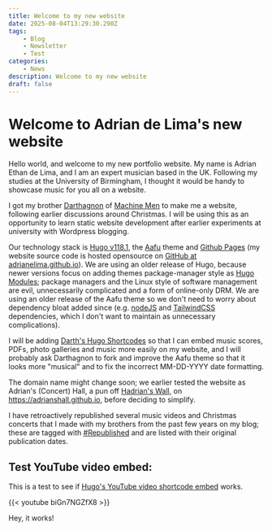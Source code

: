 ```yaml
---
title: Welcome to my new website
date: 2025-08-04T13:29:30.290Z
tags:
    - Blog
    - Newsletter
    - Test
categories:
    - News
description: Welcome to my new website
draft: false
---
```


# Welcome to Adrian de Lima's new website

Hello world, and welcome to my new portfolio website. My name is Adrian Ethan de Lima, and I am an expert musician based in the UK. Following my studies at the University of Birmingham, I thought it would be handy to showcase music for you all on a website.

I got my brother [Darthagnon](https://github.com/Darthagnon/) of [Machine Men](https://robot-one.github.io/) to make me a website, following earlier discussions around Christmas. I will be using this as an opportunity to learn static website development after earlier experiments at university with Wordpress blogging.

Our technology stack is [Hugo v118.1], the [Aafu] theme and [Github Pages] (my website source code is hosted opensource on [GitHub at adrianelima.github.io]). We are using an older release of Hugo, because newer versions focus on adding themes package-manager style as [Hugo Modules](https://gohugo.io/hugo-modules/); package managers and the Linux style of software management are evil, unnecessarily complicated and a form of online-only DRM. We are using an older release of the Aafu theme so we don't need to worry about dependency bloat added since (e.g. [nodeJS] and [TailwindCSS] dependencies, which I don't want to maintain as unnecessary complications). 

I will be adding [Darth's Hugo Shortcodes] so that I can embed music scores, PDFs, photo galleries and music more easily on my website, and I will probably ask Darthagnon to fork and improve the Aafu theme so that it looks more "musical" and to fix the incorrect MM-DD-YYYY date formatting.

The domain name might change soon; we earlier tested the website as Adrian's (Concert) Hall, a pun off [Hadrian's Wall](https://www.english-heritage.org.uk/visit/places/hadrians-wall), on https://adrianshall.github.io, before deciding to simplify.

I have retroactively republished several music videos and Christmas concerts that I made with my brothers from the past few years on my blog; these are tagged with [#Republished](https://adriandelima.github.io/tags/republished/) and are listed with their original publication dates.

## Test YouTube video embed:

This is a test to see if [Hugo's YouTube video shortcode embed](https://gohugo.io/shortcodes/youtube/) works.

{{< youtube biGn7NGZfX8 >}}

Hey, it works!

[Hugo v118.1]: https://github.com/gohugoio/hugo/releases/tag/v0.118.1
[Aafu]: https://github.com/darshanbaral/aafu/tree/9e832459980f519397d5bd498042c54b38fedc96
[Github Pages]: https://pages.github.com/
[GitHub at adrianelima.github.io]: https://github.com/AdriandeLima/adriandelima.github.io
[nodeJS]: https://nodejs.org/en/download
[TailwindCSS]: https://tailwindcss.com/
[Darth's Hugo Shortcodes]: https://github.com/Darthagnon/darths-hugo-shortcodes